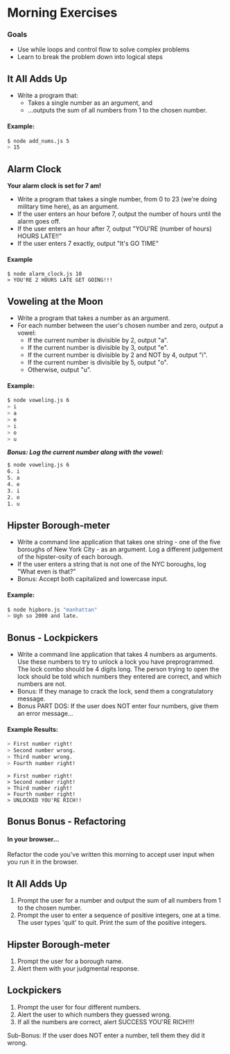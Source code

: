 # Morning Exercises

### Goals

* Use while loops and control flow to solve complex problems
* Learn to break the problem down into logical steps

## It All Adds Up

- Write a program that:
  - Takes a single number as an argument, and
  - ...outputs the sum of all numbers from 1 to the chosen number.

#### Example:

```bash
$ node add_nums.js 5
> 15
```

## Alarm Clock

**Your alarm clock is set for 7 am!**

- Write a program that takes a single number, from 0 to 23 (we're doing military time here), as an argument.
- If the user enters an hour before 7, output the number of hours until the alarm goes off.
- If the user enters an hour after 7, output "YOU'RE (number of hours) HOURS LATE!!"
- If the user enters 7 exactly, output "It's GO TIME"

#### Example
```
$ node alarm_clock.js 10
> YOU'RE 2 HOURS LATE GET GOING!!!
```

## Voweling at the Moon

- Write a program that takes a number as an argument.
- For each number between the user's chosen number and zero, output a vowel:
  - If the current number is divisible by 2, output "a".
  - If the current number is divisible by 3, output "e".
  - If the current number is divisible by 2 and NOT by 4, output "i".
  - If the current number is divisible by 5, output "o".
  - Otherwise, output "u".


#### Example:

```bash
$ node voweling.js 6
> i
> a
> e
> i
> o
> u

```

***Bonus: Log the current number along with the vowel:***

```bash
$ node voweling.js 6
6. i
5. a
4. e
3. i
2. o
1. u

```


## Hipster Borough-meter

- Write a command line application that takes one string - one of the five boroughs of New York City - as an argument. Log a different judgement of the hipster-osity of each borough.
- If the user enters a string that is not one of the NYC boroughs, log "What even is that?"
- Bonus: Accept both capitalized and lowercase input.

#### Example:

```bash
$ node hipboro.js "manhattan"
> Ugh so 2000 and late.
```

## Bonus - Lockpickers

- Write a command line application that takes 4 numbers as arguments. Use these numbers to try to unlock a lock you have preprogrammed. The lock combo should be 4 digits long. The person trying to open the lock should be told which numbers they entered are correct, and which numbers are not.
- Bonus: If they manage to crack the lock, send them a congratulatory message.
- Bonus PART DOS: If the user does NOT enter four numbers, give them an error message...

#### Example Results:

```bash
> First number right!
> Second number wrong.
> Third number wrong.
> Fourth number right!

```

```
> First number right!
> Second number right!
> Third number right!
> Fourth number right!
> UNLOCKED YOU'RE RICH!!
```
## Bonus Bonus - Refactoring

#### In your browser...

Refactor the code you've written this morning to accept user input when you run it in the browser.

## It All Adds Up

1. Prompt the user for a number and output the sum of all numbers from 1 to the chosen number.
2. Prompt the user to enter a sequence of positive integers, one at a time. The user types 'quit' to quit. Print the sum of the positive integers.

## Hipster Borough-meter

1. Prompt the user for a borough name.
2. Alert them with your judgmental response.

## Lockpickers

1. Prompt the user for four different numbers.
2. Alert the user to which numbers they guessed wrong.
3. If all the numbers are correct, alert SUCCESS YOU'RE RICH!!!!

Sub-Bonus: If the user does NOT enter a number, tell them they did it wrong.
